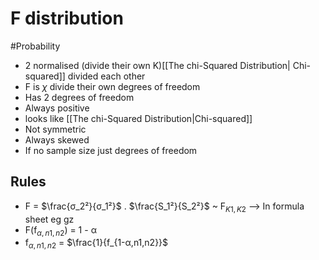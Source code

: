 # F distribution
#Probability 
- 2 normalised (divide their own K)[[The chi-Squared Distribution| Chi-squared]] divided each other 
- F is $\chi$ divide their own degrees of freedom
- Has 2 degrees of freedom
- Always positive 
- looks like [[The chi-Squared Distribution|Chi-squared]]
- Not symmetric
- Always skewed
- If no sample size just degrees of freedom
## Rules
- F = $\frac{σ_2²}{σ_1²}$ . $\frac{S_1²}{S_2²}$ ~ F$_{K1,K2}$ --> In formula sheet eg gz
- F(f$_{α,n1,n2}$) = 1 - α
- f$_{α,n1,n2}$ =  $\frac{1}{f_{1-α,n1,n2}}$